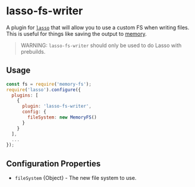 # lasso-fs-writer

A plugin for [`lasso`](https://github.com/lasso-js/lasso) that will allow you to use a custom FS when writing files.
This is useful for things like saving the output to [memory](https://github.com/webpack/memory-fs).

> WARNING: `lasso-fs-writer` should only be used to do Lasso with prebuilds.

## Usage

```js
const fs = require('memory-fs');
require('lasso').configure({
  plugins: [
    {
      plugin: 'lasso-fs-writer',
      config: {
        fileSystem: new MemoryFS()
      }
    }
  ],
  ...
});
```

## Configuration Properties

- `fileSystem` {Object} - The new file system to use.
